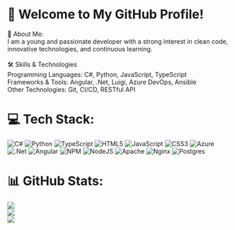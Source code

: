 # 🌟 Welcome to My GitHub Profile!
🚀 About Me:<br>I am a young and passionate developer with a strong interest in clean code, innovative technologies, and continuous learning.<br><br>🛠️ Skills & Technologies<br>Programming Languages: C#, Python, JavaScript, TypeScript<br>Frameworks & Tools: Angular, .Net, Luigi, Azure DevOps, Ansible<br>Other Technologies: Git, CI/CD, RESTful API


# 💻 Tech Stack:
![C#](https://img.shields.io/badge/c%23-%23239120.svg?style=flat&logo=csharp&logoColor=white) ![Python](https://img.shields.io/badge/python-3670A0?style=flat&logo=python&logoColor=ffdd54) ![TypeScript](https://img.shields.io/badge/typescript-%23007ACC.svg?style=flat&logo=typescript&logoColor=white) ![HTML5](https://img.shields.io/badge/html5-%23E34F26.svg?style=flat&logo=html5&logoColor=white) ![JavaScript](https://img.shields.io/badge/javascript-%23323330.svg?style=flat&logo=javascript&logoColor=%23F7DF1E) ![CSS3](https://img.shields.io/badge/css3-%231572B6.svg?style=flat&logo=css3&logoColor=white) ![Azure](https://img.shields.io/badge/azure-%230072C6.svg?style=flat&logo=microsoftazure&logoColor=white) ![.Net](https://img.shields.io/badge/.NET-5C2D91?style=flat&logo=.net&logoColor=white) ![Angular](https://img.shields.io/badge/angular-%23DD0031.svg?style=flat&logo=angular&logoColor=white) ![NPM](https://img.shields.io/badge/NPM-%23CB3837.svg?style=flat&logo=npm&logoColor=white) ![NodeJS](https://img.shields.io/badge/node.js-6DA55F?style=flat&logo=node.js&logoColor=white) ![Apache](https://img.shields.io/badge/apache-%23D42029.svg?style=flat&logo=apache&logoColor=white) ![Nginx](https://img.shields.io/badge/nginx-%23009639.svg?style=flat&logo=nginx&logoColor=white) ![Postgres](https://img.shields.io/badge/postgres-%23316192.svg?style=flat&logo=postgresql&logoColor=white)
# 📊 GitHub Stats:
![](https://github-readme-stats.vercel.app/api?username=WayfaringWilli&theme=dark&hide_border=true&include_all_commits=true&count_private=true)<br/>
![](https://github-readme-streak-stats.herokuapp.com/?user=WayfaringWilli&theme=dark&hide_border=true)<br/>
![](https://github-readme-stats.vercel.app/api/top-langs/?username=WayfaringWilli&theme=dark&hide_border=true&include_all_commits=true&count_private=true&layout=compact)
